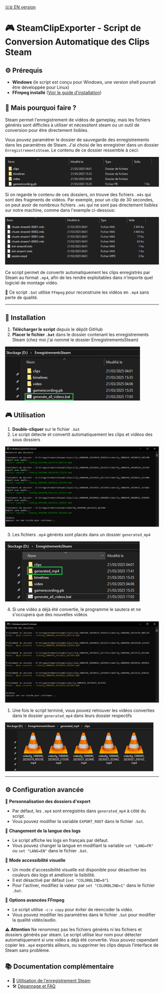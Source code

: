 [🇬🇧 EN version](README_EN.md)

# 🎮 SteamClipExporter - Script de Conversion Automatique des Clips Steam

## ⚙️ Prérequis
- **Windows** (le script est conçu pour Windows, une version shell pourrait être développée pour Linux)
- **FFmpeg installé** ([Voir le guide d'installation](docs/installation_ffmpeg.md))

## 📌 Mais pourquoi faire ?
Steam permet l'enregistrement de vidéos de gameplay, mais les fichiers générés sont difficiles à utiliser et nécessitent steam ou un outil de conversion pour être directement lisibles.

Vous pouvez paramétrer le dossier de sauvegarde des enregistrements dans les paramètres de Steam. J'ai choisi de les enregistrer dans un dossier `EnregistrementsSteam`. Le contenu de ce dossier ressemble à ceci:

![](./images/enregistrementssteam_base.png)

Si on regarde le contenu de ces dossiers, on trouve des fichiers `.m4s` qui sont des fragments de vidéos. Par exemple, pour un clip de 30 secondes, on peut avoir de nombreux fichiers `.m4s` qui ne sont pas directement lisibles sur notre machine, comme dans l'exemple ci-dessous:

![](./images/exemple_contenu_dossier.png)

Ce script permet de convertir automatiquement les clips enregistrés par Steam au format `.mp4`, afin de les rendre exploitables dans n'importe quel logiciel de montage vidéo.

🔹 Ce script `.bat` utilise `FFmpeg` pour reconstruire les vidéos en `.mp4` sans perte de qualité.

---

## 📅 Installation
1. **Télécharger le script** depuis le dépôt GitHub
2. **Placer le fichier `.bat`** dans le dossier contenant les enregistrements Steam (chez moi j'ai nommé le dossier EnregistrementsSteam)

![](./images/enregistrementssteam_avec_bat.png)

## 🎮 Utilisation

1. **Double-cliquer** sur le fichier `.bat`
2. Le script détecte et convertit automatiquement les clips et vidéos des sous dossiers

![](./images/execution_script.png)

3. Les fichiers `.mp4` générés sont placés dans un dossier `generated_mp4`

![](./images/generated_mp4.png)

4. Si une vidéo a déjà été convertie, le programme le sautera et ne s'occupera que des nouvelles vidéos

![](./images/clip_deja_converti.png)

1. Une fois le script terminé, vous pouvez retrouver les vidéos converties dans le dossier `generated_mp4` dans leurs dossier respectifs

![](./images/fichiers_generes.png)

---

## ⚙️ Configuration avancée
🔹 **Personnalisation des dossiers d'export**
   - Par défaut, les `.mp4` sont enregistrés dans `generated_mp4` à côté du script.
   - Vous pouvez modifier la variable `EXPORT_ROOT` dans le fichier `.bat`.

🔹 **Changement de la langue des logs**
   - Le script affiche les logs en français par défaut. 
   - Vous pouvez changer la langue en modifiant la variable `set "LANG=FR"` ou `set "LANG=EN"` dans le fichier `.bat`.

🔹 **Mode accessibilité visuelle**
   - Un mode d'accessibilité visuelle est disponible pour désactiver les couleurs des logs et améliorer la lisibilité.
   - Il est désactivé par défaut (`set "COLORBLIND=0"`).
   - Pour l'activer, modifiez la valeur par `set "COLORBLIND=1"` dans le fichier `.bat`.

🔹 **Options avancées FFmpeg**
   - Le script utilise `-c:v copy` pour éviter de réencoder la vidéo.
   - Vous pouvez modifier les paramètres dans le fichier `.bat` pour modifier la qualité vidéo/audio.

⚠️ **Attention** Ne renommez pas les fichiers générés ni les fichiers et dossiers générés par steam.
Le script utilise leur nom pour détecter automatiquement si une vidéo a déjà été convertie.
Vous pouvez cependant copier les `.mp4` exportés ailleurs, ou supprimer les clips depuis l’interface de Steam sans problème.

## 📚 Documentation complémentaire
- 🎥 [Utilisation de l'enregistrement Steam](docs/steam_recording.md)
- 🛠 [Dépannage et FAQ](docs/troubleshooting.md)